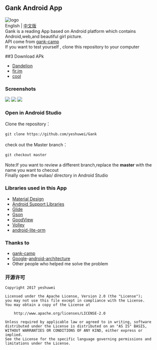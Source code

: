 ## Gank Android App
![logo](https://github.com/yeshuwei/Gank/blob/master/art/book.png)<br>
English | [中文版](https://github.com/yeshuwei/Gank/blob/master/README_CN.md)<br>
Gank is a reading  App based on Android platform which contains Android,web,and beautiful girl picture.<br>
API come from [gank-camp](http://gank.io/api)<br>
If you want to test yourself , clone this repository to your computer

##3 Download APk
* [Dandelion](https://www.pgyer.com/yZ4n)
* [fir.im](https://fir.im/x1yr)
* [cool](http://www.coolapk.com/apk/com.gank)

### Screenshots
![](https://github.com/yeshuwei/Gank/blob/master/art/%E6%88%AA%E5%9B%BE1.PNG)
![](https://github.com/yeshuwei/Gank/blob/master/art/%E6%88%AA%E5%9B%BE2.png)
![](https://github.com/yeshuwei/Gank/blob/master/art/%E6%88%AA%E5%9B%BE3.PNG)
### Open in Android Studio
Clone the repository：<br>
<br>
``
git clone https://github.com/yeshuwei/Gank
``<br>
<br>
check out the Master branch：<br>
<br>
``
git checkout master 
``<br>
<br>
Note:If you want to review a different branch,replace the **master** with the name you want to checout<br>
Finally open the wuliao/ directory in Android Studio

### Libraries used in this App
* [Material Design](https://material.io/guidelines/)
* [Android Support Libraries](https://developer.android.com/topic/libraries/support-library/index.html)
* [Glide](https://github.com/bumptech/glide)
* [Gson](https://github.com/google/gson)
* [GoodView](https://github.com/venshine/GoodView)
* [Volley](https://github.com/google/volley)
* [android-lite-orm](https://github.com/litesuits/android-lite-orm)
### Thanks to
* [gank-camp](http://gank.io/)
* [Google](https://github.com/googlesamples)-[android-architecture
](https://github.com/googlesamples/android-architecture)
* Other people who helped me solve the problem 
### 开源许可

    Copyright 2017 yeshuwei

    Licensed under the Apache License, Version 2.0 (the "License");
    you may not use this file except in compliance with the License.
    You may obtain a copy of the License at

        http://www.apache.org/licenses/LICENSE-2.0

    Unless required by applicable law or agreed to in writing, software
    distributed under the License is distributed on an "AS IS" BASIS,
    WITHOUT WARRANTIES OR CONDITIONS OF ANY KIND, either express or implied.
    See the License for the specific language governing permissions and
    limitations under the License.